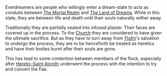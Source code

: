 Everdreamers are people who willingly enter a dream-state to acts as conduits between [The Mortal Realm](../The%20Mortal%20Realm.md) and [The Land of Dreams](../The%20Otherworlds/The%20Land%20of%20Dreams.md). While in this state, they are between life and death until their souls naturally wither away.

Traditionally they are partially sealed into infused plaster. Their faces are covered up in the process. To the [Church](The%Holy%Ylothian%Church.md) they are considered to have given the ultimate sacrifice. But as they have to turn away from [Ylothi](Deities/Ylothi.md)'s salvation to undergo the process, they are to be henceforth be treated as heretics and have their bodies burnt after their souls are gone.

This has lead to some contention between members of the flock, especially after [Heretic-Saint Alonith](Saints/Heretic-Saint%20Alonith.md) underwent the process with the intention to try and convert the Fae.